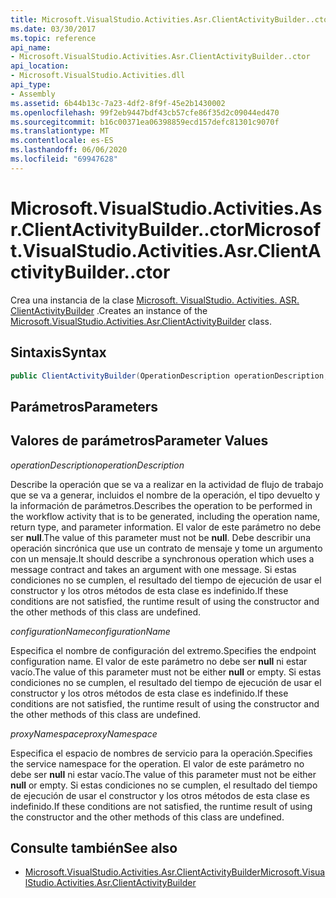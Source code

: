 ```yaml
---
title: Microsoft.VisualStudio.Activities.Asr.ClientActivityBuilder..ctor
ms.date: 03/30/2017
ms.topic: reference
api_name:
- Microsoft.VisualStudio.Activities.Asr.ClientActivityBuilder..ctor
api_location:
- Microsoft.VisualStudio.Activities.dll
api_type:
- Assembly
ms.assetid: 6b44b13c-7a23-4df2-8f9f-45e2b1430002
ms.openlocfilehash: 99f2eb9447bdf43cb57cfe86f35d2c09044ed470
ms.sourcegitcommit: b16c00371ea06398859ecd157defc81301c9070f
ms.translationtype: MT
ms.contentlocale: es-ES
ms.lasthandoff: 06/06/2020
ms.locfileid: "69947628"
---
```

# <a name="microsoftvisualstudioactivitiesasrclientactivitybuilderctor"></a><span data-ttu-id="7c49f-102">Microsoft.VisualStudio.Activities.Asr.ClientActivityBuilder..ctor</span><span class="sxs-lookup"><span data-stu-id="7c49f-102">Microsoft.VisualStudio.Activities.Asr.ClientActivityBuilder..ctor</span></span>
<span data-ttu-id="7c49f-103">Crea una instancia de la clase [Microsoft. VisualStudio. Activities. ASR. ClientActivityBuilder](microsoft-visualstudio-activities-asr-clientactivitybuilder.md) .</span><span class="sxs-lookup"><span data-stu-id="7c49f-103">Creates an instance of the [Microsoft.VisualStudio.Activities.Asr.ClientActivityBuilder](microsoft-visualstudio-activities-asr-clientactivitybuilder.md) class.</span></span>  
  
## <a name="syntax"></a><span data-ttu-id="7c49f-104">Sintaxis</span><span class="sxs-lookup"><span data-stu-id="7c49f-104">Syntax</span></span>  
  
```csharp  
public ClientActivityBuilder(OperationDescription operationDescription, string configurationName, string proxyNamespace);  
```  
  
## <a name="parameters"></a><span data-ttu-id="7c49f-105">Parámetros</span><span class="sxs-lookup"><span data-stu-id="7c49f-105">Parameters</span></span>  
  
## <a name="parameter-values"></a><span data-ttu-id="7c49f-106">Valores de parámetros</span><span class="sxs-lookup"><span data-stu-id="7c49f-106">Parameter Values</span></span>  
 <span data-ttu-id="7c49f-107">*operationDescription*</span><span class="sxs-lookup"><span data-stu-id="7c49f-107">*operationDescription*</span></span>  
  
 <span data-ttu-id="7c49f-108">Describe la operación que se va a realizar en la actividad de flujo de trabajo que se va a generar, incluidos el nombre de la operación, el tipo devuelto y la información de parámetros.</span><span class="sxs-lookup"><span data-stu-id="7c49f-108">Describes the operation to be performed in the workflow activity that is to be generated, including the operation name, return type, and parameter information.</span></span> <span data-ttu-id="7c49f-109">El valor de este parámetro no debe ser **null**.</span><span class="sxs-lookup"><span data-stu-id="7c49f-109">The value of this parameter must not be **null**.</span></span> <span data-ttu-id="7c49f-110">Debe describir una operación sincrónica que use un contrato de mensaje y tome un argumento con un mensaje.</span><span class="sxs-lookup"><span data-stu-id="7c49f-110">It should describe a synchronous operation which uses a message contract and takes an argument with one message.</span></span> <span data-ttu-id="7c49f-111">Si estas condiciones no se cumplen, el resultado del tiempo de ejecución de usar el constructor y los otros métodos de esta clase es indefinido.</span><span class="sxs-lookup"><span data-stu-id="7c49f-111">If these conditions are not satisfied, the runtime result of using the constructor and the other methods of this class are undefined.</span></span>  
  
 <span data-ttu-id="7c49f-112">*configurationName*</span><span class="sxs-lookup"><span data-stu-id="7c49f-112">*configurationName*</span></span>  
  
 <span data-ttu-id="7c49f-113">Especifica el nombre de configuración del extremo.</span><span class="sxs-lookup"><span data-stu-id="7c49f-113">Specifies the endpoint configuration name.</span></span> <span data-ttu-id="7c49f-114">El valor de este parámetro no debe ser **null** ni estar vacío.</span><span class="sxs-lookup"><span data-stu-id="7c49f-114">The value of this parameter must not be either **null** or empty.</span></span> <span data-ttu-id="7c49f-115">Si estas condiciones no se cumplen, el resultado del tiempo de ejecución de usar el constructor y los otros métodos de esta clase es indefinido.</span><span class="sxs-lookup"><span data-stu-id="7c49f-115">If these conditions are not satisfied, the runtime result of using the constructor and the other methods of this class are undefined.</span></span>  
  
 <span data-ttu-id="7c49f-116">*proxyNamespace*</span><span class="sxs-lookup"><span data-stu-id="7c49f-116">*proxyNamespace*</span></span>  
  
 <span data-ttu-id="7c49f-117">Especifica el espacio de nombres de servicio para la operación.</span><span class="sxs-lookup"><span data-stu-id="7c49f-117">Specifies the service namespace for the operation.</span></span> <span data-ttu-id="7c49f-118">El valor de este parámetro no debe ser **null** ni estar vacío.</span><span class="sxs-lookup"><span data-stu-id="7c49f-118">The value of this parameter must not be either **null** or empty.</span></span> <span data-ttu-id="7c49f-119">Si estas condiciones no se cumplen, el resultado del tiempo de ejecución de usar el constructor y los otros métodos de esta clase es indefinido.</span><span class="sxs-lookup"><span data-stu-id="7c49f-119">If these conditions are not satisfied, the runtime result of using the constructor and the other methods of this class are undefined.</span></span>  
  
## <a name="see-also"></a><span data-ttu-id="7c49f-120">Consulte también</span><span class="sxs-lookup"><span data-stu-id="7c49f-120">See also</span></span>

- [<span data-ttu-id="7c49f-121">Microsoft.VisualStudio.Activities.Asr.ClientActivityBuilder</span><span class="sxs-lookup"><span data-stu-id="7c49f-121">Microsoft.VisualStudio.Activities.Asr.ClientActivityBuilder</span></span>](microsoft-visualstudio-activities-asr-clientactivitybuilder.md)
